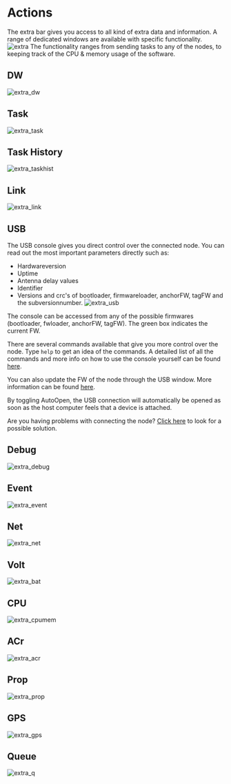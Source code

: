 # Actions
The extra bar gives you access to all kind of extra data and information. A range of dedicated windows are available with  specific functionality.
![extra](./img/cxRTLS/1_extra.png)
The functionality ranges from sending tasks to any of the nodes, to keeping track of the CPU & memory usage of the software.

## DW
![extra_dw](./img/cxRTLS/extra_dw.png)


## Task
![extra_task](./img/cxRTLS/extra_task.png)

## Task History
![extra_taskhist](./img/cxRTLS/extra_taskhist.png)

## Link
![extra_link](./img/cxRTLS/extra_link.png)

## USB
The USB console gives you direct control over the connected node. You can read out the most important parameters directly such as:
- Hardwareversion
- Uptime
- Antenna delay values
- Identifier
- Versions and crc's of bootloader, firmwareloader, anchorFW, tagFW and the subversionnumber.
![extra_usb](./img/cxRTLS/extra_usb.png)

The console can be accessed from any of the possible firmwares (bootloader, fwloader, anchorFW, tagFW). The green box indicates the current FW.

There are several commands available that give you more control over the node. Type `help` to get an idea of the commands.
A detailed list of all the commands and more info on how to use the console yourself can be found [here](/cxRTLS/cxRTLS_console.html).

You can also update the FW of the node through the USB window. More information can be found [here](cxRTLS_fwup.html#3-3-usb).

By toggling AutoOpen, the USB connection will automatically be opened as soon as the host computer feels that a device is attached.

Are you having problems with connecting the node? [Click here](LINKREQUIRED) to look for a possible solution.

## Debug
![extra_debug](./img/cxRTLS/extra_debug.png)

## Event
![extra_event](./img/cxRTLS/extra_event.png)

## Net
![extra_net](./img/cxRTLS/extra_net.png)

## Volt
![extra_bat](./img/cxRTLS/extra_bat.png)

## CPU
![extra_cpumem](./img/cxRTLS/extra_cpumem.png)

## ACr
![extra_acr](./img/cxRTLS/extra_acr.png)

## Prop
![extra_prop](./img/cxRTLS/extra_prop.png)

## GPS
![extra_gps](./img/cxRTLS/extra_gps.png)

## Queue
![extra_q](./img/cxRTLS/extra_q.png)
